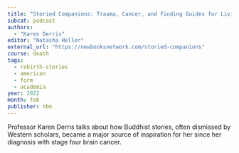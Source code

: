 ```yaml
---
title: "Storied Companions: Trauma, Cancer, and Finding Guides for Living in Buddhist Narratives"
subcat: podcast
authors:
  - "Karen Derris"
editor: "Natasha Heller"
external_url: "https://newbooksnetwork.com/storied-companions"
course: death
tags:
  - rebirth-stories
  - american
  - form
  - academia
year: 2022
month: feb
publisher: nbn
---
```


Professor Karen Derris talks about how Buddhist stories, often dismissed by Western scholars, became a major source of inspiration for her since her diagnosis with stage four brain cancer.
